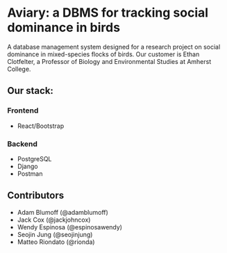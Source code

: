 # Aviary: a DBMS for tracking social dominance in birds
A database management system designed for a research project on social dominance in mixed-species flocks of birds.
Our customer is Ethan Clotfelter, a Professor of Biology and Environmental Studies at Amherst College.

## Our stack:
### Frontend
* React/Bootstrap
### Backend
* PostgreSQL
* Django
* Postman

## Contributors
* Adam Blumoff (@adamblumoff)
* Jack Cox (@jackjohncox)
* Wendy Espinosa (@espinosawendy)
* Seojin Jung (@seojinjung)
* Matteo Riondato (@rionda)
